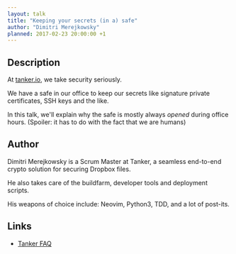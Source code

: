 ```yaml
---
layout: talk
title: "Keeping your secrets (in a) safe"
author: "Dimitri Merejkowsky"
planned: 2017-02-23 20:00:00 +1
---
```


## Description

At [tanker.io](https://www.tanker.io/), we take security seriously.

We have a safe in our office to keep our secrets like signature private
certificates, SSH keys and the like.

In this talk, we'll explain why the safe is mostly always *opened* during
office hours. (Spoiler: it has to do with the fact that we are humans)

## Author

Dimitri Merejkowsky is a Scrum Master at Tanker, a seamless end-to-end
crypto solution for securing Dropbox files.

He also takes care of the buildfarm, developer tools and deployment scripts.

His weapons of choice include: Neovim, Python3, TDD, and a lot of post-its.

## Links

* [Tanker FAQ](https://www.tanker.io/faq)
